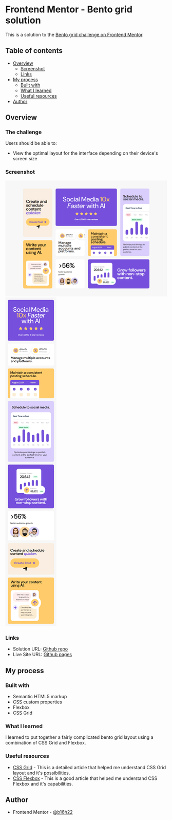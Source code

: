 # Frontend Mentor - Bento grid solution

This is a solution to the [Bento grid challenge on Frontend Mentor](https://www.frontendmentor.io/challenges/bento-grid-RMydElrlOj). 

## Table of contents

- [Overview](#overview)
  - [Screenshot](#screenshot)
  - [Links](#links)
- [My process](#my-process)
  - [Built with](#built-with)
  - [What I learned](#what-i-learned)
  - [Useful resources](#useful-resources)
- [Author](#author)

## Overview

### The challenge

Users should be able to:

- View the optimal layout for the interface depending on their device's screen size

### Screenshot

![](./screenshots/desktop_design.png)
![](./screenshots/mobile_design.png)

### Links

- Solution URL: [Github repo](https://github.com/b16h22/bento_grid_main_solution)
- Live Site URL: [Github pages](https://b16h22.github.io/bento_grid_main_solution/)

## My process

### Built with

- Semantic HTML5 markup
- CSS custom properties
- Flexbox
- CSS Grid

### What I learned

I learned to put together a fairly complicated bento grid layout using a combination of CSS Grid and Flexbox.

### Useful resources

- [CSS Grid](https://www.w3schools.com/CSS/css_grid.asp) - This is a detailed article that helped me understand CSS Grid layout and it's possibilities.
- [CSS Flexbox](https://www.w3schools.com/css/css3_flexbox.asp) - This is a good article that helped me understand CSS Flexbox and it's capabilities.

## Author

- Frontend Mentor - [@b16h22](https://www.frontendmentor.io/profile/b16h22)
